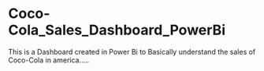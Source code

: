# Coco-Cola_Sales_Dashboard_PowerBi
This is a Dashboard created in Power Bi to Basically understand the sales  of Coco-Cola in america.....

